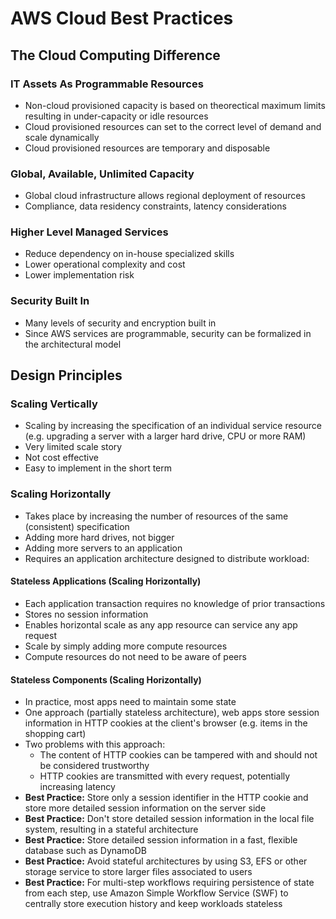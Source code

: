 # AWS Cloud Best Practices

## The Cloud Computing Difference
### IT Assets As Programmable Resources
  - Non-cloud provisioned capacity is based on theorectical maximum limits resulting in under-capacity 
  or idle resources
  - Cloud provisioned resources can set to the correct level of demand and scale dynamically
  - Cloud provisioned resources are temporary and disposable

### Global, Available, Unlimited Capacity
  - Global cloud infrastructure allows regional deployment of resources
  - Compliance, data residency constraints, latency considerations

### Higher Level Managed Services
  - Reduce dependency on in-house specialized skills
  - Lower operational complexity and cost
  - Lower implementation risk

### Security Built In
  - Many levels of security and encryption built in
  - Since AWS services are programmable, security can be formalized in 
  the architectural model

## Design Principles

### Scaling Vertically
  - Scaling by increasing the specification of an individual service resource 
  (e.g. upgrading a server with a larger hard drive, CPU or more RAM)
  - Very limited scale story
  - Not cost effective
  - Easy to implement in the short term

### Scaling Horizontally
  - Takes place by increasing the number of resources of the same (consistent) 
  specification
  - Adding more hard drives, not bigger
  - Adding more servers to an application
  - Requires an application architecture designed to distribute workload:

#### Stateless Applications (Scaling Horizontally)
  - Each application transaction requires no knowledge of prior transactions
  - Stores no session information
  - Enables horizontal scale as any app resource can service any app request
  - Scale by simply adding more compute resources
  - Compute resources do not need to be aware of peers
  
#### Stateless Components (Scaling Horizontally)
  - In practice, most apps need to maintain some state
  - One approach (partially stateless architecture), web apps store session information
  in HTTP cookies at the client's browser (e.g. items in the shopping cart)
  - Two problems with this approach:
    - The content of HTTP cookies can be tampered with and should not be considered trustworthy
    - HTTP cookies are transmitted with every request, potentially increasing latency
  - **Best Practice:**  Store only a session identifier in the HTTP cookie and store more detailed 
  session information on the server side
  - **Best Practice:** Don't store detailed session information in the local file system, resulting in a 
  stateful architecture
  - **Best Practice:** Store detailed session information in a fast, flexible database such as DynamoDB
  - **Best Practice:** Avoid stateful architectures by using S3, EFS or other storage service to store 
  larger files associated to users
  - **Best Practice:** For multi-step workflows requiring persistence of state from each step, 
  use Amazon Simple Workflow Service (SWF) to centrally store execution history and keep workloads stateless
  
